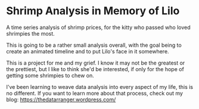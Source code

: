 # Shrimp Analysis in Memory of Lilo
 A time series analysis of shrimp prices, for the kitty who passed who loved shrimpies the most. 

This is going to be a rather small analysis overall, with the goal being to create an animated timeline and to put Lilo's face in it somewhere. 

This is a project for me and my grief. I know it may not be the greatest or the prettiest, but I like to think she'd be interested, if only for the hope of getting some shrimpies to chew on. 

I've been learning to weave data analysis into every aspect of my life, this is no different. If you want to learn more about that process, check out my blog:
https://thedatarranger.wordpress.com/